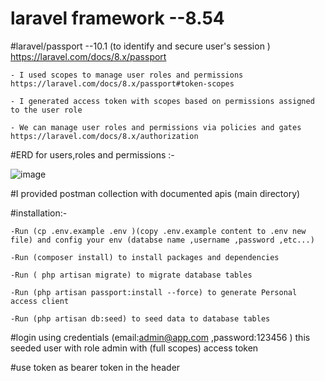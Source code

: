 # laravel framework --8.54 

#laravel/passport --10.1 (to identify and secure user's session )   https://laravel.com/docs/8.x/passport

    - I used scopes to manage user roles and permissions https://laravel.com/docs/8.x/passport#token-scopes
    
    - I generated access token with scopes based on permissions assigned to the user role
    
    - We can manage user roles and permissions via policies and gates https://laravel.com/docs/8.x/authorization 
    
#ERD for users,roles and permissions :- 

 ![image](https://user-images.githubusercontent.com/42534713/133911780-2a347cf5-5dd4-45d2-8d34-1a04df9592ff.png)

#I provided postman collection with documented apis (main directory)

#installation:-
    
    -Run (cp .env.example .env )(copy .env.example content to .env new file) and config your env (databse name ,username ,password ,etc...)
    
    -Run (composer install) to install packages and dependencies
    
    -Run ( php artisan migrate) to migrate database tables
    
    -Run (php artisan passport:install --force) to generate Personal access client
    
    -Run (php artisan db:seed) to seed data to database tables
    
#login using credentials (email:admin@app.com ,password:123456 ) this seeded user with role admin with (full scopes) access token

#use token as bearer token in the header 

